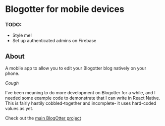 # Blogotter for mobile devices

### TODO:
 - Style me!
 - Set up authenticated admins on Firebase

 ## About

 A mobile app to allow you to edit your Blogotter blog natively on your phone.

*Cough*

 I've been meaning to do more development on Blogotter for a while, and I needed
 some example code to demonstrate that I can write in React Native. This is fairly
 hastily cobbled-together and incomplete- it uses hard-coded values as yet.

Check out the [main BlogOtter project](https://github.com/glastonbridge/blogotter)
